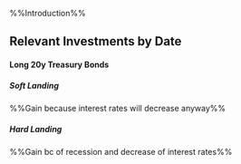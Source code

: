 %%Introduction%%
## Relevant Investments by Date
#### Long 20y Treasury Bonds
##### Soft Landing
%%Gain because interest rates will decrease anyway%%
##### Hard Landing
%%Gain bc of recession and decrease of interest rates%%